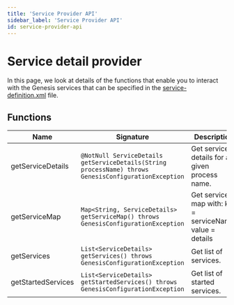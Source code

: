 ```yaml
---
title: 'Service Provider API'
sidebar_label: 'Service Provider API'
id: service-provider-api
---
```


Service detail provider
=======================

In this page, we look at details of the functions that enable you to interact with the Genesis services that can be specified in the [service-definition.xml](/getting-started/learn-the-basics/key-system-files/genesis-system-definitions/) file.

Functions[​](/database/api-reference/service-provider-api/#functionsdirect-link-to-heading)
------------------------------------------------------------------------------------------------------------------------------------

| Name | Signature | Description |
| --- | --- | --- |
| getServiceDetails | `@NotNull ServiceDetails getServiceDetails(String processName) throws GenesisConfigurationException` | Get service details for a given process name. |
| getServiceMap | `Map<String, ServiceDetails> getServiceMap() throws GenesisConfigurationException` | Get services map with: key = serviceName, value = details |
| getServices | `List<ServiceDetails> getServices() throws GenesisConfigurationException` | Get list of services. |
| getStartedServices | `List<ServiceDetails> getStartedServices() throws GenesisConfigurationException` | Get list of started services. |